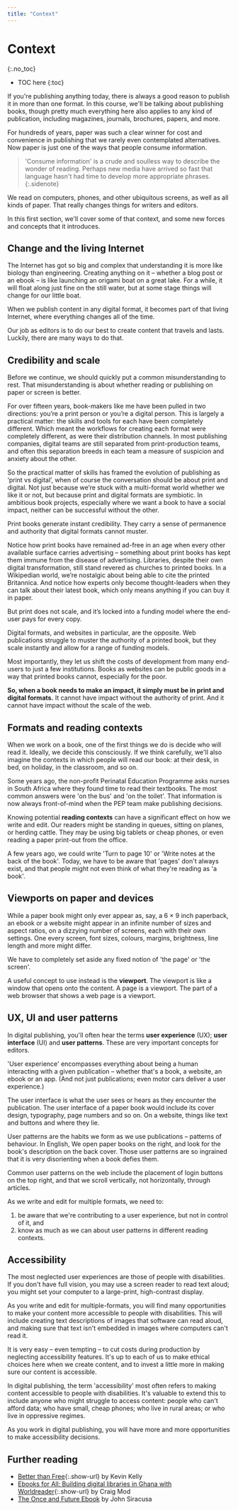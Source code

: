 ```yaml
---
title: "Context"
---
```


# Context
{:.no_toc}

* TOC here
{:toc}

If you're publishing anything today, there is always a good reason to publish it in more than one format. In this course, we'll be talking about publishing books, though pretty much everything here also applies to any kind of publication, including magazines, journals, brochures, papers, and more.

For hundreds of years, paper was such a clear winner for cost and convenience in publishing that we rarely even contemplated alternatives. Now paper is just one of the ways that people consume information.

> 'Consume information' is a crude and soulless way to describe the wonder of reading. Perhaps new media have arrived so fast that language hasn't had time to develop more appropriate phrases.
{:.sidenote}

We read on computers, phones, and other ubiquitous screens, as well as all kinds of paper. That really changes things for writers and editors.

In this first section, we'll cover some of that context, and some new forces and concepts that it introduces.

## Change and the living Internet

The Internet has got so big and complex that understanding it is more like biology than engineering. Creating anything on it – whether a blog post or an ebook – is like launching an origami boat on a great lake. For a while, it will float along just fine on the still water, but at some stage things will change for our little boat.

When we publish content in any digital format, it becomes part of that living Internet, where everything changes all of the time.

Our job as editors is to do our best to create content that travels and lasts. Luckily, there are many ways to do that.

## Credibility and scale

Before we continue, we should quickly put a common misunderstanding to rest. That misunderstanding is about whether reading or publishing on paper or screen is better.

For over fifteen years, book-makers like me have been pulled in two directions: you’re a print person or you’re a digital person. This is largely a practical matter: the skills and tools for each have been completely different. Which meant the workflows for creating each format were completely different, as were their distribution channels. In most publishing companies, digital teams are still separated from print-production teams, and often this separation breeds in each team a measure of suspicion and anxiety about the other.

So the practical matter of skills has framed the evolution of publishing as ‘print vs digital’, when of course the conversation should be about print and digital. Not just because we’re stuck with a multi-format world whether we like it or not, but because print and digital formats are symbiotic. In ambitious book projects, especially where we want a book to have a social impact, neither can be successful without the other.

Print books generate instant credibility. They carry a sense of permanence and authority that digital formats cannot muster.

Notice how print books have remained ad-free in an age when every other available surface carries advertising – something about print books has kept them immune from the disease of advertising. Libraries, despite their own digital transformation, still stand revered as churches to printed books. In a Wikipedian world, we’re nostalgic about being able to cite the printed Britannica. And notice how experts only become thought-leaders when they can talk about their latest book, which only means anything if you can buy it in paper.

But print does not scale, and it’s locked into a funding model where the end-user pays for every copy.

Digital formats, and websites in particular, are the opposite. Web publications struggle to muster the authority of a printed book, but they scale instantly and allow for a range of funding models.

Most importantly, they let us shift the costs of development from many end-users to just a few institutions. Books as websites can be public goods in a way that printed books cannot, especially for the poor.

**So, when a book needs to make an impact, it simply must be in print and digital formats.** It cannot have impact without the authority of print. And it cannot have impact without the scale of the web.

## Formats and reading contexts

When we work on a book, one of the first things we do is decide who will read it. Ideally, we decide this consciously. If we think carefully, we'll also imagine the contexts in which people will read our book: at their desk, in bed, on holiday, in the classroom, and so on.

Some years ago, the non-profit Perinatal Education Programme asks nurses in South Africa where they found time to read their textbooks. The most common answers were 'on the bus' and 'on the toilet'. That information is now always front-of-mind when the PEP team make publishing decisions.

Knowing potential **reading contexts** can have a significant effect on how we write and edit. Our readers might be standing in queues, sitting on planes, or herding cattle. They may be using big tablets or cheap phones, or even reading a paper print-out from the office.

A few years ago, we could write 'Turn to page 10' or 'Write notes at the back of the book'. Today, we have to be aware that 'pages' don't always exist, and that people might not even think of what they're reading as 'a book'.

## Viewports on paper and devices

While a paper book might only ever appear as, say, a 6 × 9 inch paperback, an ebook or a website might appear in an infinite number of sizes and aspect ratios, on a dizzying number of screens, each with their own settings. One every screen, font sizes, colours, margins, brightness, line length and more might differ.

We have to completely set aside any fixed notion of 'the page' or 'the screen'.

A useful concept to use instead is the **viewport**. The viewport is like a window that opens onto the content. A page is a viewport. The part of a web browser that shows a web page is a viewport.

## UX, UI and user patterns

In digital publishing, you'll often hear the terms **user experience** (UX); **user interface** (UI) and **user patterns**. These are very important concepts for editors.

'User experience' encompasses everything about being a human interacting with a given publication – whether that's a book, a website, an ebook or an app. (And not just publications; even motor cars deliver a user experience.)

The user interface is what the user sees or hears as they encounter the publication. The user interface of a paper book would include its cover design, typography, page numbers and so on. On a website, things like text and buttons and where they lie.

User patterns are the habits we form as we use publications – patterns of behaviour. In English, We open paper books on the right, and look for the book's description on the back cover. Those user patterns are so ingrained that it is very disorienting when a book defies them.

Common user patterns on the web include the placement of login buttons on the top right, and that we scroll vertically, not horizontally, through articles.

As we write and edit for multiple formats, we need to:

1. be aware that we're contributing to a user experience, but not in control of it, and
2. know as much as we can about user patterns in different reading contexts.

## Accessibility

The most neglected user experiences are those of people with disabilities. If you don't have full vision, you may use a screen reader to read text aloud; you might set your computer to a large-print, high-contrast display.

As you write and edit for multiple-formats, you will find many opportunities to make your content more accessible to people with disabilities. This will include creating text descriptions of images that software can read aloud, and making sure that text isn't embedded in images where computers can't read it.

It is very easy – even tempting – to cut costs during production by neglecting accessibility features. It's up to each of us to make ethical choices here when we create content, and to invest a little more in making sure our content is accessible.

In digital publishing, the term 'accessibility' most often refers to making content accessible to people with disabilities. It's valuable to extend this to include anyone who might struggle to access content: people who can't afford data; who have small, cheap phones; who live in rural areas; or who live in oppressive regimes.

As you work in digital publishing, you will have more and more opportunities to make accessibility decisions.

## Further reading

- [Better than Free](http://kk.org/thetechnium/better-than-fre/){:.show-url} by Kevin Kelly
- [Ebooks for All: Building digital libraries in Ghana with Worldreader](https://craigmod.com/essays/worldreader/){:.show-url} by Craig Mod
- [The Once and Future Ebook](https://electricbookworks.com/kb/abcs/the-once-and-future-e-book-by-john-siracusa/) by John Siracusa
